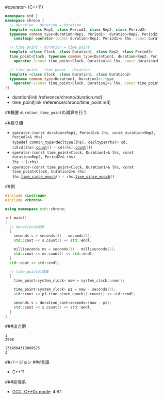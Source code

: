 #operator- (C++11)
```cpp
namespace std {
namespace chrono {
  // duration - duration = duration
  template <class Rep1, class Period1, class Rep2, class Period2>
  typename common_type<duration<Rep1, Period1>, duration<Rep2, Period2>>::type
    constexpr operator-(const duration<Rep1, Period1>& lhs, const duration<Rep2, Period2>& rhs);

  // time_point - duration = time_point
  template <class Clock, class Duration1, class Rep2, class Period2>
  time_point<Clock, typename common_type<Duration1, duration<Rep2, Period2>>::type>
    operator-(const time_point<Clock, Duration1>& lhs, const duration<Rep2, Period2>& rhs);

  // time_point - time_point - duration
  template <class Clock, class Duration1, class Duration2>
  typename common_type<Duration1, Duration2>::type
    operator-(const time_point<Clock, Duration1>& lhs, const time_point<Clock, Duration2>& rhs);
}}
```
* duration[link /reference/chrono/duration.md]
* time_point[link /reference/chrono/time_point.md]

##概要
`duration`, `time_point`の減算を行う


##戻り値
- `operator-(const duration<Rep1, Period1>& lhs, const duration<Rep2, Period2>& rhs)`<br/>`typedef common_type<decltype(lhs), decltype(rhs)> cd;`<br/>`cd(cd(lhs).`[`count`](/reference/chrono/duration/count.md)`() - cd(rhs).`[`count`](/reference/chrono/duration/count.md)`())`
- `operator-(const time_point<Clock, Duration1>& lhs, const duration<Rep2, Period2>& rhs)`<br/>`lhs + (-rhs)`
- `operator-(const time_point<Clock, Duration1>& lhs, const time_point<Clock, Duration2>& rhs)`<br/>`lhs.`[`time_since_epoch`](/reference/chrono/time_point/time_since_epoch.md)`() - rhs.`[`time_since_epoch`](/reference/chrono/time_point/time_since_epoch.md)`()`


##例
```cpp
#include <iostream>
#include <chrono>

using namespace std::chrono;

int main()
{
  // durationの減算
  {
    seconds s = seconds(3) - seconds(2);
    std::cout << s.count() << std::endl;

    milliseconds ms = seconds(3) - milliseconds(2);
    std::cout << ms.count() << std::endl;
  }
  std::cout << std::endl;

  // time_pointの減算
  {
    time_point<system_clock> now = system_clock::now();

    time_point<system_clock> p1 = now - seconds(3);
    std::cout << p1.time_since_epoch().count() << std::endl;

    seconds s = duration_cast<seconds>(now - p1);
    std::cout << s.count() << std::endl;
  }
}
```

###出力例
```
1
2998

1314584313008925
3
```

##バージョン
###言語
- C++11

###処理系
- [GCC, C++0x mode](/implementation#gcc.md): 4.6.1

